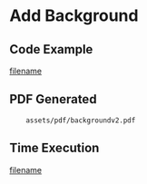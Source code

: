 # Add Background

## Code Example
[filename](../../assets/examples/background/v2/main.go  ':include :type=code')


## PDF Generated
```pdf
	assets/pdf/backgroundv2.pdf
```

## Time Execution
[filename](../../assets/text/backgroundv2.txt  ':include :type=code')